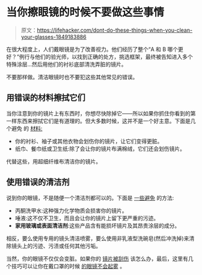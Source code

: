 # 当你擦眼镜的时候不要做这些事情

> 原文：<https://lifehacker.com/dont-do-these-things-when-you-clean-your-glasses-1849183886>

在很大程度上，人们戴眼镜是为了改善视力。他们经历了整个“A 和 B 哪个更好？”例行与他们的验光师，以找到正确的处方，挑选框架，最终被告知进入多个特殊涂层...然后用他们的衬衫底部清洗弄脏的镜片。



不要那样做。清洁眼镜时也不要犯这些其他常见的错误。

## 用错误的材料擦拭它们

当你注意到你的镜片上有东西时，你想尽快除掉它——所以如果你抓住你看到的第一样东西来擦拭它们是有道理的。但大多数时候，这并不是一个好主意。下面是几个避免 的 [材料:](https://www.allaboutvision.com/eyeglasses/how-to-clean-glasses.htm)

*   你的衬衫、袖子或其他衣物会划伤你的镜片，让它们变得更脏。
*   纸巾、餐巾纸或卫生纸:除了会让你的镜片布满棉绒，它们还会划伤镜片。

代替这些，用超细纤维布清洁你的镜片。

## 使用错误的清洁剂

说到你的眼镜，不是随便一个清洁剂都可以的。下面是 [一些避免](https://www.healthline.com/health/how-to-clean-glasses#what-not-to-do) 的方法:

*   丙酮洗甲水:这种强力化学物质会损害你的镜片。
*   唾液:这不仅不卫生，而且会让你的镜片上留下更严重的污迹。
*   **家用玻璃或表面清洁剂**:这些产品含有能损坏镜片及其昂贵涂层的成分。

相反，要么使用专用的镜头清洁喷雾，要么使用非乳液型洗碗皂(然后冲洗掉)来清除镜头上的污迹、污渍或任何其他污垢。

当然，你的眼镜不仅仅会变脏。如果你的 [镜片被刮伤](https://lifehacker.com/how-to-get-rid-of-the-scratches-on-your-glasses-and-st-1847921771) 该怎么办，最后，这里有几个技巧可以让你在戴口罩的时候 [的眼镜不会起雾](https://lifehacker.com/how-to-wear-a-face-mask-without-fogging-up-your-glasses-1842750271) 。
